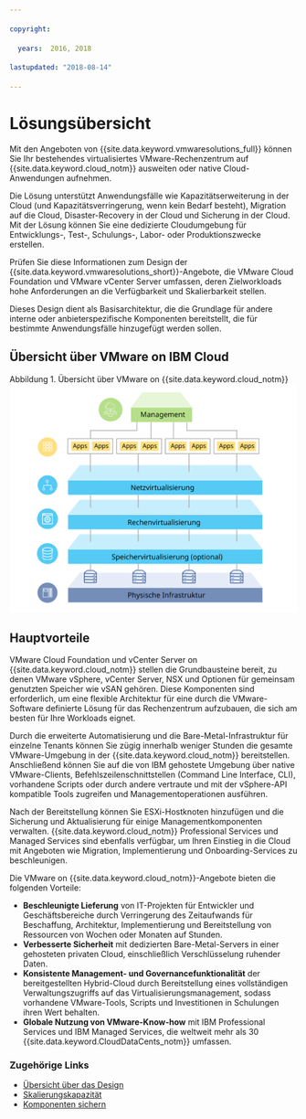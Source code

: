 ```yaml
---

copyright:

  years:  2016, 2018

lastupdated: "2018-08-14"

---
```


# Lösungsübersicht

Mit den Angeboten von {{site.data.keyword.vmwaresolutions_full}} können Sie Ihr bestehendes virtualisiertes VMware-Rechenzentrum auf {{site.data.keyword.cloud_notm}} ausweiten oder native Cloud-Anwendungen aufnehmen.

Die Lösung unterstützt Anwendungsfälle wie Kapazitätserweiterung in der Cloud (und Kapazitätsverringerung, wenn kein Bedarf besteht), Migration auf die Cloud, Disaster-Recovery in der Cloud und Sicherung in der Cloud. Mit der Lösung können Sie eine dedizierte Cloudumgebung für Entwicklungs-, Test-, Schulungs-, Labor- oder Produktionszwecke erstellen.

Prüfen Sie diese Informationen zum Design der {{site.data.keyword.vmwaresolutions_short}}-Angebote, die VMware Cloud Foundation und VMware vCenter Server umfassen, deren Zielworkloads hohe Anforderungen an die Verfügbarkeit und Skalierbarkeit stellen.

Dieses Design dient als Basisarchitektur, die die Grundlage für andere interne oder anbieterspezifische Komponenten bereitstellt, die für bestimmte Anwendungsfälle hinzugefügt werden sollen.

## Übersicht über VMware on IBM Cloud

Abbildung 1. Übersicht über VMware on {{site.data.keyword.cloud_notm}}
![Übersicht über VMware on {{site.data.keyword.cloud_notm}}](solution_overview.svg "Die Lösung virtualisiert Rechen-, Netz- und optional Speicherressourcen, die von VMs genutzt werden, in denen Sie Ihre Anwendungen ausführen können.")

## Hauptvorteile

VMware Cloud Foundation und vCenter Server on {{site.data.keyword.cloud_notm}} stellen die Grundbausteine bereit, zu denen VMware vSphere, vCenter Server, NSX und Optionen für gemeinsam genutzten Speicher wie vSAN gehören. Diese Komponenten sind erforderlich, um eine flexible Architektur für eine durch die VMware-Software definierte Lösung für das Rechenzentrum aufzubauen, die sich am besten für Ihre Workloads eignet. 

Durch die erweiterte Automatisierung und die Bare-Metal-Infrastruktur für einzelne Tenants können Sie zügig innerhalb weniger Stunden die gesamte VMware-Umgebung in der {{site.data.keyword.cloud_notm}} bereitstellen. Anschließend können Sie auf die von IBM gehostete Umgebung über native VMware-Clients, Befehlszeilenschnittstellen (Command Line Interface, CLI), vorhandene Scripts oder durch andere vertraute und mit der vSphere-API kompatible Tools zugreifen und Managementoperationen ausführen.

Nach der Bereitstellung können Sie ESXi-Hostknoten hinzufügen und die Sicherung und Aktualisierung für einige Managementkomponenten verwalten. {{site.data.keyword.cloud_notm}} Professional Services und Managed Services sind ebenfalls verfügbar, um Ihren Einstieg in die Cloud mit Angeboten wie Migration, Implementierung und Onboarding-Services zu beschleunigen.

Die VMware on {{site.data.keyword.cloud_notm}}-Angebote bieten die folgenden Vorteile:

* **Beschleunigte Lieferung** von IT-Projekten für Entwickler und Geschäftsbereiche durch Verringerung des Zeitaufwands für Beschaffung, Architektur, Implementierung und Bereitstellung von Ressourcen von Wochen oder Monaten auf Stunden.
* **Verbesserte Sicherheit** mit dedizierten Bare-Metal-Servers in einer gehosteten privaten Cloud, einschließlich Verschlüsselung ruhender Daten.
* **Konsistente Management- und Governancefunktionalität** der bereitgestellten Hybrid-Cloud durch Bereitstellung eines vollständigen Verwaltungszugriffs auf das Virtualisierungsmanagement, sodass vorhandene VMware-Tools, Scripts und Investitionen in Schulungen ihren Wert behalten.
* **Globale Nutzung von VMware-Know-how** mit IBM Professional Services und IBM Managed Services, die weltweit mehr als 30 {{site.data.keyword.CloudDataCents_notm}} umfassen.

### Zugehörige Links

* [Übersicht über das Design](design_overview.html)
* [Skalierungskapazität](solution_scaling.html)
* [Komponenten sichern](solution_backingup.html)
